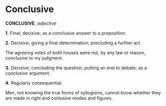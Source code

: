 # Conclusive

**CONCLUSIVE**, _adjective_

**1.** Final; decisive; as a _conclusive_ answer to a proposition.

**2.** Decisive; giving a final determination; precluding a further act.

The agreeing votes of both houses were not, by any law or reason, _conclusive_ to my judgment.

**3.** Decisive; concluding the question; putting an end to debate; as a _conclusive_ argument.

**4.** Regularly consequential.

Men, not knowing the true forms of syllogisms, cannot know whether they are made in right and conlusive modes and figures.